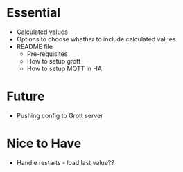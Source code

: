 # Essential
- Calculated values
- Options to choose whether to include calculated values
- README file
  - Pre-requisites
  - How to setup grott
  - How to setup MQTT in HA

# Future
- Pushing config to Grott server

# Nice to Have
- Handle restarts - load last value??
